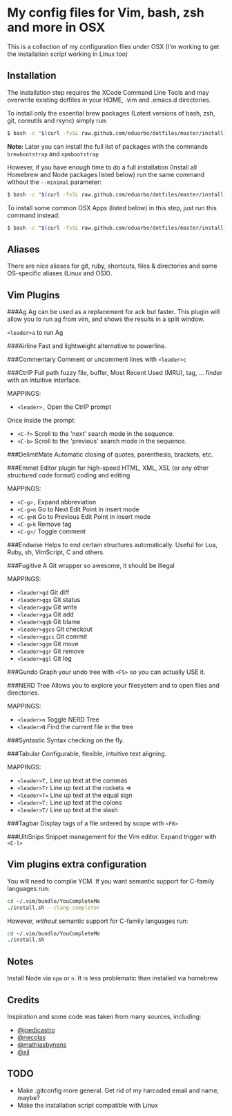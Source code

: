 My config files for Vim, bash, zsh and more in OSX
==================================================

This is a collection of my configuration files under OSX (I'm working to get the
installation script working in Linux too)

Installation
------------
The installation step requires the XCode Command Line Tools and may overwrite
existing dotfiles in your HOME, .vim and .emacs.d directories.

To install only the essential brew packages (Latest versions of bash, zsh,
git, coreutils and rsync) simply run:

```bash
$ bash -c "$(curl -fsSL raw.github.com/eduarbo/dotfiles/master/install)" -- --minimal
```

**Note:** Later you can install the full list of packages with the commands
`brewbootstrap` and `npmbootstrap`

However, if you have enough time to do a full installation (Install all Homebrew
and Node packages listed below) run the same command without the `--minimal`
parameter:

```bash
$ bash -c "$(curl -fsSL raw.github.com/eduarbo/dotfiles/master/install)"
```

To install some common OSX Apps (listed below) in this step, just run this
command instead:

```bash
$ bash -c "$(curl -fsSL raw.github.com/eduarbo/dotfiles/master/install)" -- --with-apps
```


Aliases
-------

There are nice aliases for git, ruby, shortcuts, files & directories and some
OS-specific aliases (Linux and OSX).


Vim Plugins
-----------

###Ag
Ag can be used as a replacement for ack but faster. This plugin will allow you
to run ag from vim, and shows the results in a split window.

`<leader>a` to run Ag

###Airline
Fast and lightweight alternative to powerline.

###Commentary
Comment or uncomment lines with `<leader>c`

###CtrlP
Full path fuzzy file, buffer, Most Recent Used (MRU), tag, ... finder with an
intuitive interface.

MAPPINGS:
  - `<leader>,` Open the CtrlP prompt

Once inside the prompt:
  - `<C-f>` Scroll to the 'next' search mode in the sequence.
  - `<C-b>` Scroll to the 'previous' search mode in the sequence.

###DelimitMate
Automatic closing of quotes, parenthesis, brackets, etc.

###Emmet
Editor plugin for high-speed HTML, XML, XSL (or any other structured code
format) coding and editing

MAPPINGS:
  - `<C-g>,` Expand abbreviation
  - `<C-g>n` Go to Next Edit Point in insert mode
  - `<C-g>N` Go to Previous Edit Point in insert mode
  - `<C-g>k` Remove tag
  - `<C-g>/` Toggle comment

###Endwise
Helps to end certain structures automatically. Useful for Lua, Ruby, sh,
VimScript, C and others.

###Fugitive
A Git wrapper so awesome, it should be illegal

MAPPINGS:
  - `<leader>gd` Git diff
  - `<leader>ggs` Git status
  - `<leader>ggw` Git write
  - `<leader>gga` Git add
  - `<leader>ggb` Git blame
  - `<leader>ggco` Git checkout
  - `<leader>ggci` Git commit
  - `<leader>ggm` Git move
  - `<leader>ggr` Git remove
  - `<leader>ggl` Git log

###Gundo
Graph your undo tree with `<F5>` so you can actually USE it.

###NERD Tree
Allows you to explore your filesystem and to open files and directories.

MAPPINGS:
  - `<leader>n` Toggle NERD Tree
  - `<leader>N` Find the current file in the tree

###Syntastic
Syntax checking on the fly.

###Tabular
Configurable, flexible, intuitive text aligning.

MAPPINGS:
  - `<leader>T,` Line up text at the commas
  - `<leader>Tr` Line up text at the rockets =>
  - `<leader>T=` Line up text at the equal sign
  - `<leader>T:` Line up text at the colons
  - `<leader>T/` Line up text at the slash

###Tagbar
Display tags of a file ordered by scope with `<F8>`

###UltiSnips
Snippet management for the Vim editor. Expand trigger with `<C-l>`


Vim plugins extra configuration
-------------------------------

You will need to complie YCM.
If you want semantic support for C-family languages run:

```bash
cd ~/.vim/bundle/YouCompleteMe
./install.sh --clang-completer
```

However, *without* semantic support for C-family languages run:

```bash
cd ~/.vim/bundle/YouCompleteMe
./install.sh
```


Notes
-----
Install Node via `npm` or `n`. It is less problematic than installed via
homebrew


Credits
-------
Inspiration and some code was taken from many sources, including:

* [@joedicastro](https://github.com/joedicastro/dotfiles)
* [@necolas](https://github.com/necolas/dotfiles)
* [@mathiasbynens](https://github.com/mathiasbynens/dotfiles)
* [@sjl](https://bitbucket.org/sjl/dotfiles)


TODO
----
* Make .gitconfig more general. Get rid of my harcoded email and name, maybe?
* Make the installation script compatible with Linux
